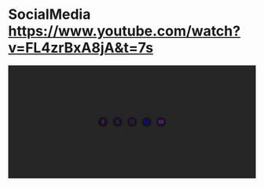 # SocialMedia https://www.youtube.com/watch?v=FL4zrBxA8jA&t=7s
<p align="center">
  <img src="preview.png" alt="preview del proyecto"  width="1600">
</p>